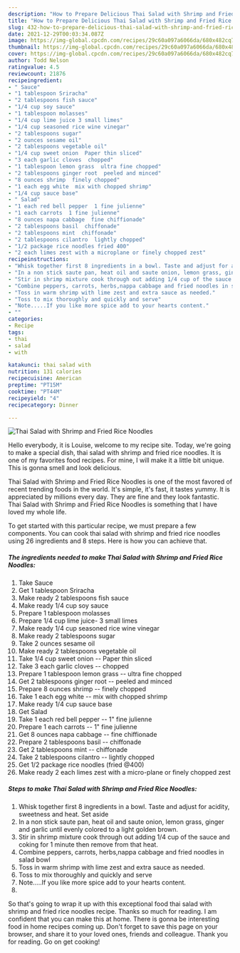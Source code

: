 ```yaml
---
description: "How to Prepare Delicious Thai Salad with Shrimp and Fried Rice Noodles"
title: "How to Prepare Delicious Thai Salad with Shrimp and Fried Rice Noodles"
slug: 432-how-to-prepare-delicious-thai-salad-with-shrimp-and-fried-rice-noodles
date: 2021-12-29T00:03:34.087Z
image: https://img-global.cpcdn.com/recipes/29c60a097a6066da/680x482cq70/thai-salad-with-shrimp-and-fried-rice-noodles-recipe-main-photo.jpg
thumbnail: https://img-global.cpcdn.com/recipes/29c60a097a6066da/680x482cq70/thai-salad-with-shrimp-and-fried-rice-noodles-recipe-main-photo.jpg
cover: https://img-global.cpcdn.com/recipes/29c60a097a6066da/680x482cq70/thai-salad-with-shrimp-and-fried-rice-noodles-recipe-main-photo.jpg
author: Todd Nelson
ratingvalue: 4.5
reviewcount: 21876
recipeingredient:
- " Sauce"
- "1 tablespoon Sriracha"
- "2 tablespoons fish sauce"
- "1/4 cup soy sauce"
- "1 tablespoon molasses"
- "1/4 cup lime juice 3 small limes"
- "1/4 cup seasoned rice wine vinegar"
- "2 tablespoons sugar"
- "2 ounces sesame oil"
- "2 tablespoons vegetable oil"
- "1/4 cup sweet onion  Paper thin sliced"
- "3 each garlic cloves  chopped"
- "1 tablespoon lemon grass  ultra fine chopped"
- "2 tablespoons ginger root  peeled and minced"
- "8 ounces shrimp  finely chopped"
- "1 each egg white  mix with chopped shrimp"
- "1/4 cup sauce base"
- " Salad"
- "1 each red bell pepper  1 fine julienne"
- "1 each carrots  1 fine julienne"
- "8 ounces napa cabbage  fine chiffionade"
- "2 tablespoons basil  chiffonade"
- "2 tablespoons mint  chiffonade"
- "2 tablespoons cilantro  lightly chopped"
- "1/2 package rice noodles fried 400"
- "2 each limes zest with a microplane or finely chopped zest"
recipeinstructions:
- "Whisk together first 8 ingredients in a bowl. Taste and adjust for acidity, sweetness and heat. Set aside"
- "In a non stick saute pan, heat oil and saute onion, lemon grass, ginger and garlic until evenly colored to a light golden brown."
- "Stir in shrimp mixture cook through out adding 1/4 cup of the sauce and coking for 1 minute then remove from that heat."
- "Combine peppers, carrots, herbs,nappa cabbage and fried noodles in salad bowl"
- "Toss in warm shrimp with lime zest and extra sauce as needed."
- "Toss to mix thoroughly and quickly and serve"
- "Note.....If you like more spice add to your hearts content."
- ""
categories:
- Recipe
tags:
- thai
- salad
- with

katakunci: thai salad with 
nutrition: 131 calories
recipecuisine: American
preptime: "PT15M"
cooktime: "PT44M"
recipeyield: "4"
recipecategory: Dinner

---
```



![Thai Salad with Shrimp and Fried Rice Noodles](https://img-global.cpcdn.com/recipes/29c60a097a6066da/680x482cq70/thai-salad-with-shrimp-and-fried-rice-noodles-recipe-main-photo.jpg)

Hello everybody, it is Louise, welcome to my recipe site. Today, we're going to make a special dish, thai salad with shrimp and fried rice noodles. It is one of my favorites food recipes. For mine, I will make it a little bit unique. This is gonna smell and look delicious.

Thai Salad with Shrimp and Fried Rice Noodles is one of the most favored of recent trending foods in the world. It's simple, it's fast, it tastes yummy. It is appreciated by millions every day. They are fine and they look fantastic. Thai Salad with Shrimp and Fried Rice Noodles is something that I have loved my whole life.




To get started with this particular recipe, we must prepare a few components. You can cook thai salad with shrimp and fried rice noodles using 26 ingredients and 8 steps. Here is how you can achieve that.

<!--inarticleads1-->

##### The ingredients needed to make Thai Salad with Shrimp and Fried Rice Noodles:

1. Take  Sauce
1. Get 1 tablespoon Sriracha
1. Make ready 2 tablespoons fish sauce
1. Make ready 1/4 cup soy sauce
1. Prepare 1 tablespoon molasses
1. Prepare 1/4 cup lime juice- 3 small limes
1. Make ready 1/4 cup seasoned rice wine vinegar
1. Make ready 2 tablespoons sugar
1. Take 2 ounces sesame oil
1. Make ready 2 tablespoons vegetable oil
1. Take 1/4 cup sweet onion -- Paper thin sliced
1. Take 3 each garlic cloves -- chopped
1. Prepare 1 tablespoon lemon grass -- ultra fine chopped
1. Get 2 tablespoons ginger root -- peeled and minced
1. Prepare 8 ounces shrimp -- finely chopped
1. Take 1 each egg white -- mix with chopped shrimp
1. Make ready 1/4 cup sauce base
1. Get  Salad
1. Take 1 each red bell pepper -- 1&#34; fine julienne
1. Prepare 1 each carrots -- 1&#34; fine julienne
1. Get 8 ounces napa cabbage -- fine chiffionade
1. Prepare 2 tablespoons basil -- chiffonade
1. Get 2 tablespoons mint -- chiffonade
1. Take 2 tablespoons cilantro -- lightly chopped
1. Get 1/2 package rice noodles (fried @400)
1. Make ready 2 each limes zest with a micro-plane or finely chopped zest




<!--inarticleads2-->

##### Steps to make Thai Salad with Shrimp and Fried Rice Noodles:

1. Whisk together first 8 ingredients in a bowl. Taste and adjust for acidity, sweetness and heat. Set aside
1. In a non stick saute pan, heat oil and saute onion, lemon grass, ginger and garlic until evenly colored to a light golden brown.
1. Stir in shrimp mixture cook through out adding 1/4 cup of the sauce and coking for 1 minute then remove from that heat.
1. Combine peppers, carrots, herbs,nappa cabbage and fried noodles in salad bowl
1. Toss in warm shrimp with lime zest and extra sauce as needed.
1. Toss to mix thoroughly and quickly and serve
1. Note.....If you like more spice add to your hearts content.
1. 




So that's going to wrap it up with this exceptional food thai salad with shrimp and fried rice noodles recipe. Thanks so much for reading. I am confident that you can make this at home. There is gonna be interesting food in home recipes coming up. Don't forget to save this page on your browser, and share it to your loved ones, friends and colleague. Thank you for reading. Go on get cooking!
